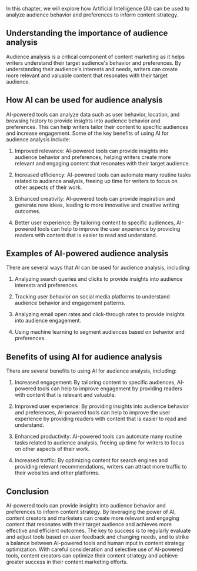 

In this chapter, we will explore how Artificial Intelligence (AI) can be used to analyze audience behavior and preferences to inform content strategy.

Understanding the importance of audience analysis
-------------------------------------------------

Audience analysis is a critical component of content marketing as it helps writers understand their target audience's behavior and preferences. By understanding their audience's interests and needs, writers can create more relevant and valuable content that resonates with their target audience.

How AI can be used for audience analysis
----------------------------------------

AI-powered tools can analyze data such as user behavior, location, and browsing history to provide insights into audience behavior and preferences. This can help writers tailor their content to specific audiences and increase engagement. Some of the key benefits of using AI for audience analysis include:

1. Improved relevance: AI-powered tools can provide insights into audience behavior and preferences, helping writers create more relevant and engaging content that resonates with their target audience.

2. Increased efficiency: AI-powered tools can automate many routine tasks related to audience analysis, freeing up time for writers to focus on other aspects of their work.

3. Enhanced creativity: AI-powered tools can provide inspiration and generate new ideas, leading to more innovative and creative writing outcomes.

4. Better user experience: By tailoring content to specific audiences, AI-powered tools can help to improve the user experience by providing readers with content that is easier to read and understand.

Examples of AI-powered audience analysis
----------------------------------------

There are several ways that AI can be used for audience analysis, including:

1. Analyzing search queries and clicks to provide insights into audience interests and preferences.

2. Tracking user behavior on social media platforms to understand audience behavior and engagement patterns.

3. Analyzing email open rates and click-through rates to provide insights into audience engagement.

4. Using machine learning to segment audiences based on behavior and preferences.

Benefits of using AI for audience analysis
------------------------------------------

There are several benefits to using AI for audience analysis, including:

1. Increased engagement: By tailoring content to specific audiences, AI-powered tools can help to improve engagement by providing readers with content that is relevant and valuable.

2. Improved user experience: By providing insights into audience behavior and preferences, AI-powered tools can help to improve the user experience by providing readers with content that is easier to read and understand.

3. Enhanced productivity: AI-powered tools can automate many routine tasks related to audience analysis, freeing up time for writers to focus on other aspects of their work.

4. Increased traffic: By optimizing content for search engines and providing relevant recommendations, writers can attract more traffic to their websites and other platforms.

Conclusion
----------

AI-powered tools can provide insights into audience behavior and preferences to inform content strategy. By leveraging the power of AI, content creators and marketers can create more relevant and engaging content that resonates with their target audience and achieves more effective and efficient outcomes. The key to success is to regularly evaluate and adjust tools based on user feedback and changing needs, and to strike a balance between AI-powered tools and human input in content strategy optimization. With careful consideration and selective use of AI-powered tools, content creators can optimize their content strategy and achieve greater success in their content marketing efforts.
